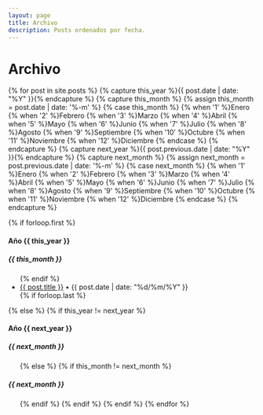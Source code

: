 ```yaml
---
layout: page
title: Archivo
description: Posts ordenados por fecha.
---
```


<div class="card">
  <div class="card-header"><h1>Archivo</h1></div>
  <div class="card-block">

{% for post in site.posts %}
{% capture this_year %}{{ post.date | date: "%Y" }}{% endcapture %}
{% capture this_month %}
  {% assign this_month = post.date | date: '%-m' %}
  {% case this_month %}
    {% when '1' %}Enero
    {% when '2' %}Febrero
    {% when '3' %}Marzo
    {% when '4' %}Abril
    {% when '5' %}Mayo
    {% when '6' %}Junio
    {% when '7' %}Julio
    {% when '8' %}Agosto
    {% when '9' %}Septiembre
    {% when '10' %}Octubre
    {% when '11' %}Noviembre
    {% when '12' %}Diciembre
  {% endcase %}
{% endcapture %}
{% capture next_year %}{{ post.previous.date | date: "%Y" }}{% endcapture %}
{% capture next_month %}
  {% assign next_month = post.previous.date | date: '%-m' %}
  {% case next_month %}
    {% when '1' %}Enero
    {% when '2' %}Febrero
    {% when '3' %}Marzo
    {% when '4' %}Abril
    {% when '5' %}Mayo
    {% when '6' %}Junio
    {% when '7' %}Julio
    {% when '8' %}Agosto
    {% when '9' %}Septiembre
    {% when '10' %}Octubre
    {% when '11' %}Noviembre
    {% when '12' %}Diciembre
  {% endcase %}
{% endcapture %}

{% if forloop.first %}
    <div class="card">
      <div class="card-header"><h4>Año {{ this_year }}</h4></div>
      <div class="card-block">
        <h5>{{ this_month }}</h5>
        <ul>
{% endif %}
          <li>
            <a href="{{ post.url | prepend: site.baseurl }}">{{ post.title }}</a>  •  <span>{{ post.date | date: "%d/%m/%Y" }}</span>
          </li>
{% if forloop.last %}
        </ul>
      </div>
    </div>
{% else %}
  {% if this_year != next_year %}
        </ul>
      </div>
    </div>
    <div class="card">
      <div class="card-header"><h4>Año {{ next_year }}</h4></div>
      <div class="card-block">
        <h5>{{ next_month }}</h5>
        <ul>
  {% else %}
    {% if this_month != next_month %}
        </ul>
        <h5>{{ next_month }}</h5>
        <ul>
    {% endif %}
  {% endif %}
{% endif %}
{% endfor %}

  </div>
</div>
